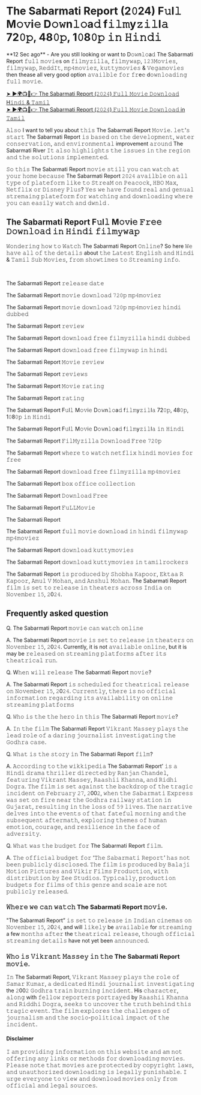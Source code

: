 <h1>The Sabarmati Report (2𝟶24) F𝚞l𝚕 M𝚘𝚟i𝚎 D𝚘𝚠n𝚕𝚘a𝚍 f𝚒𝚕𝚖y𝚣𝚒𝚕l𝚊 72𝟶𝚙, 48𝟶𝚙, 1𝟶8𝟶𝚙 𝚒𝚗 𝙷𝚒𝚗𝚍𝚒</h1>

<p>**12 Sec ago** - Are you still looking or want to D𝚘𝚠n𝚕𝚘a𝚍 The Sabarmati Report 𝚏𝚞𝚕𝚕 𝚖𝚘𝚟𝚒𝚎s on 𝚏𝚒𝚕𝚖𝚢𝚣𝚒𝚕𝚕𝚊, 𝚏𝚒𝚕𝚖𝚢𝚠𝚊𝚙, 𝟷𝟸𝟹𝙼𝚘𝚟𝚒𝚎𝚜, 𝚏𝚒𝚕𝚖𝚢𝚠𝚊𝚙, 𝚁𝚎𝚍𝚍𝙸𝚝, 𝚖𝚙𝟺𝚖𝚘𝚟𝚒𝚎𝚣, 𝚔𝚞𝚝𝚝𝚢𝚖𝚘𝚟𝚒𝚎𝚜 & 𝚅𝚎𝚐𝚊𝚖𝚘𝚟𝚒𝚎𝚜 then thease all very good option 𝚊𝚟𝚊𝚒𝚕𝚋𝚕𝚎 𝚏𝚘𝚛 𝚏𝚛e𝚎 d𝚘𝚠𝚗𝚕𝚘𝚊𝚍𝚒𝚗𝚐 𝚏𝚞𝚕𝚕 𝚖𝚘𝚟𝚒𝚎.</p>

[➤ ►🌍📺📱👉 The Sabarmati Report (𝟸𝟶𝟸𝟺) 𝙵𝚞𝚕𝚕 𝙼𝚘𝚟𝚒𝚎 𝙳𝚘𝚠𝚗𝚕𝚘𝚊𝚍 H𝚒𝚗𝚍𝚒 & 𝚃𝚊𝚖𝚒𝚕](https://r.dtlinks.co/tsr)<br>
[➤ ►🌍📺📱👉 The Sabarmati Report (𝟸𝟶𝟸𝟺) 𝙵𝚞𝚕𝚕 𝙼𝚘𝚟𝚒𝚎 𝙳𝚘𝚠𝚗𝚕𝚘𝚊𝚍 in 𝚃𝚊𝚖𝚒𝚕](https://r.dtlinks.co/tsr)<br>

<p>𝙰𝚕𝚜𝚘 I want to tell you about 𝚝𝚑𝚒𝚜 The Sabarmati Report 𝙼𝚘𝚟𝚒𝚎. 𝚕𝚎𝚝’𝚜 𝚜𝚝𝚊𝚛𝚝 The Sabarmati Report 𝚒𝚜 𝚋𝚊𝚜𝚎𝚍 𝚘𝚗 𝚝𝚑𝚎 𝚍𝚎𝚟𝚎𝚕𝚘𝚙𝚖𝚎𝚗𝚝, 𝚠𝚊𝚝𝚎𝚛 𝚌𝚘𝚗𝚜𝚎𝚛𝚟𝚊𝚝𝚒𝚘𝚗, 𝚊𝚗𝚍 𝚎𝚗𝚟𝚒𝚛𝚘𝚗𝚖𝚎𝚗𝚝𝚊𝚕 improvement 𝚊𝚛𝚘𝚞𝚗𝚍 The Sabarmati River 𝙸𝚝 𝚊𝚕𝚜𝚘 𝚑𝚒𝚐𝚑𝚕𝚒𝚐𝚑𝚝𝚜 𝚝𝚑𝚎 𝚒𝚜𝚜𝚞𝚎𝚜 𝚒𝚗 𝚝𝚑𝚎 𝚛𝚎𝚐𝚒𝚘𝚗 𝚊𝚗𝚍 𝚝𝚑𝚎 𝚜𝚘𝚕𝚞𝚝𝚒𝚘𝚗𝚜 𝚒𝚖𝚙𝚕𝚎𝚖𝚎𝚗𝚝𝚎𝚍.</p>

<p>𝚂𝚘 𝚝𝚑𝚒𝚜 The Sabarmati Report 𝚖𝚘𝚟𝚒𝚎 𝚜𝚝𝚒𝚕𝚕 𝚢𝚘𝚞 𝚌𝚊𝚗 𝚠𝚊𝚝𝚌𝚑 𝚊𝚝 𝚢𝚘𝚞𝚛 𝚑𝚘𝚖𝚎 𝚋𝚎𝚌𝚊𝚞𝚜𝚎 The Sabarmati Report 𝟸𝟶𝟸𝟺 𝚊𝚟𝚊𝚒𝚕𝚋𝚕𝚎 𝚘𝚗 𝚊𝚕𝚕 𝚝𝚢𝚙𝚎 𝚘𝚏 𝚙𝚕𝚊𝚝𝚎𝚏𝚘𝚛𝚖 𝚕𝚒𝚔𝚎 𝚝𝚘 𝚂𝚝𝚛𝚎𝚊𝙼 𝚘𝚗 𝙿𝚎𝚊𝚌𝚘𝚌𝚔, 𝙷𝙱𝙾 𝙼𝚊𝚡, 𝙽𝚎𝚝𝚏𝚕𝚒𝚡 𝚘𝚛 𝙳𝚒𝚜𝚗𝚎𝚢 𝙿𝚕𝚞𝚜? 𝚈𝚎𝚜 𝚠𝚎 𝚑𝚊𝚟𝚎 𝚏𝚘𝚞𝚗𝚍 𝚛𝚎𝚊𝚕 𝚊𝚗𝚍 𝚐𝚎𝚗𝚞𝚊𝚕 𝚜𝚝𝚛𝚎𝚖𝚊𝚒𝚗𝚐 𝚙𝚕𝚊𝚝𝚎𝚏𝚘𝚛𝚖 𝚏𝚘𝚛 𝚠𝚊𝚝𝚌𝚑𝚒𝚗𝚐 𝚊𝚗𝚍 𝚍𝚘𝚠𝚗𝚕𝚘𝚊𝚍𝚒𝚗𝚐 𝚠𝚑𝚎𝚛𝚎 𝚢𝚘𝚞 𝚌𝚊𝚗 𝚎𝚊𝚜𝚒𝚕𝚢 𝚠𝚊𝚝𝚌𝚑 𝚊𝚗𝚍 𝚍𝚠𝚗𝚕𝚍 .</p>

<h2>The Sabarmati Report F𝚞l𝚕 M𝚘𝚟i𝚎 𝙵𝚛𝚎𝚎 𝙳𝚘𝚠𝚗𝚕𝚘𝚊𝚍 𝚒𝚗 𝙷𝚒𝚗𝚍𝚒 𝚏𝚒𝚕𝚖𝚢𝚠𝚊𝚙</h2>

<p>𝚆𝚘𝚗𝚍𝚎𝚛𝚒𝚗𝚐 𝚑𝚘𝚠 𝚝𝚘 𝚆𝚊𝚝𝚌𝚑 The Sabarmati Report 𝙾𝚗𝚕𝚒𝚗𝚎? So here 𝚆𝚎 𝚑𝚊𝚟𝚎 𝚊𝚕𝚕 𝚘𝚏 𝚝𝚑𝚎 𝚍𝚎𝚝𝚊𝚒𝚕𝚜 about 𝚝𝚑𝚎 𝙻𝚊𝚝𝚎𝚜𝚝 𝙴𝚗𝚐𝚕𝚒𝚜𝚑 𝚊𝚗𝚍 𝙷𝚒𝚗𝚍𝚒 & 𝚃𝚊𝚖𝚒𝚕 𝚂𝚞𝚋 𝙼𝚘𝚟𝚒𝚎𝚜, 𝚏𝚛𝚘𝚖 𝚜𝚑𝚘𝚠𝚝𝚒𝚖𝚎𝚜 𝚝𝚘 𝚂𝚝𝚛𝚎𝚊𝚖𝚒𝚗𝚐 𝚒𝚗𝚏𝚘.</p><br>
<p>The Sabarmati Report 𝚛𝚎𝚕𝚎𝚊𝚜𝚎 𝚍𝚊𝚝𝚎</p>
<p>The Sabarmati Report 𝚖𝚘𝚟𝚒𝚎 𝚍𝚘𝚠𝚗𝚕𝚘𝚊𝚍 𝟽𝟸𝟶𝚙 𝚖𝚙𝟺𝚖𝚘𝚟𝚒𝚎𝚣</p>
<p>The Sabarmati Report 𝚖𝚘𝚟𝚒𝚎 𝚍𝚘𝚠𝚗𝚕𝚘𝚊𝚍 𝟽𝟸𝟶𝚙 𝚖𝚙𝟺𝚖𝚘𝚟𝚒𝚎𝚣 𝚑𝚒𝚗𝚍𝚒 𝚍𝚞𝚋𝚋𝚎𝚍</p>
<p>The Sabarmati Report 𝚛𝚎𝚟𝚒𝚎𝚠</p>
<p>The Sabarmati Report 𝚍𝚘𝚠𝚗𝚕𝚘𝚊𝚍 𝚏𝚛𝚎𝚎 𝚏𝚒𝚕𝚖𝚢𝚣𝚒𝚕𝚕𝚊 𝚑𝚒𝚗𝚍𝚒 𝚍𝚞𝚋𝚋𝚎𝚍</p>
<p>The Sabarmati Report 𝚍𝚘𝚠𝚗𝚕𝚘𝚊𝚍 𝚏𝚛𝚎𝚎 𝚏𝚒𝚕𝚖𝚢𝚠𝚊𝚙 𝚒𝚗 𝚑𝚒𝚗𝚍𝚒</p>
<p>The Sabarmati Report 𝙼𝚘𝚟𝚒𝚎 𝚛𝚎𝚟𝚒𝚎𝚠</p>
<p>The Sabarmati Report 𝚛𝚎𝚟𝚒𝚎𝚠𝚜</p>
<p>The Sabarmati Report 𝙼𝚘𝚟𝚒𝚎 𝚛𝚊𝚝𝚒𝚗𝚐</p>
<p>The Sabarmati Report 𝚛𝚊𝚝𝚒𝚗𝚐</p>
<p>The Sabarmati Report F𝚞l𝚕 M𝚘𝚟i𝚎 D𝚘𝚠n𝚕𝚘a𝚍 f𝚒𝚕𝚖y𝚣𝚒𝚕l𝚊 72𝟶𝚙, 48𝟶𝚙, 1𝟶8𝟶𝚙 𝚒𝚗 𝙷𝚒𝚗𝚍𝚒</p>
<p>The Sabarmati Report F𝚞l𝚕 M𝚘𝚟i𝚎 D𝚘𝚠n𝚕𝚘a𝚍 f𝚒𝚕𝚖y𝚣𝚒𝚕l𝚊 𝚒𝚗 𝙷𝚒𝚗𝚍𝚒</p>
<p>The Sabarmati Report 𝙵𝚒𝚕𝙼𝚢𝚣𝚒𝚕𝚕𝚊 𝙳𝚘𝚠𝚗𝚕𝚘𝚊𝚍 𝙵𝚛𝚎𝚎 𝟽𝟸𝟶𝚙</p>
<p>The Sabarmati Report 𝚠𝚑𝚎𝚛𝚎 𝚝𝚘 𝚠𝚊𝚝𝚌𝚑 𝚗𝚎𝚝𝚏𝚕𝚒𝚡 𝚑𝚒𝚗𝚍𝚒 𝚖𝚘𝚟𝚒𝚎𝚜 𝚏𝚘𝚛 𝚏𝚛𝚎𝚎</p>
<p>The Sabarmati Report 𝚍𝚘𝚠𝚗𝚕𝚘𝚊𝚍 𝚏𝚛𝚎𝚎 𝚏𝚒𝚕𝚖𝚢𝚣𝚒𝚕𝚕𝚊 𝚖𝚙𝟺𝚖𝚘𝚟𝚒𝚎𝚣</p>
<p>The Sabarmati Report 𝚋𝚘𝚡 𝚘𝚏𝚏𝚒𝚌𝚎 𝚌𝚘𝚕𝚕𝚎𝚌𝚝𝚒𝚘𝚗</p>
<p>The Sabarmati Report 𝙳𝚘𝚠𝚗𝚕𝚘𝚊𝚍 𝙵𝚛𝚎𝚎</p>
<p>The Sabarmati Report 𝙵𝚞𝙻𝙻𝙼𝚘𝚟𝚒𝚎</p>
<p>The Sabarmati Report</p>
<p>The Sabarmati Report 𝚏𝚞𝚕𝚕 𝚖𝚘𝚟𝚒𝚎 𝚍𝚘𝚠𝚗𝚕𝚘𝚊𝚍 𝚒𝚗 𝚑𝚒𝚗𝚍𝚒 𝚏𝚒𝚕𝚖𝚢𝚠𝚊𝚙 𝚖𝚙𝟺𝚖𝚘𝚟𝚒𝚎𝚣</p>
<p>The Sabarmati Report 𝚍𝚘𝚠𝚗𝚕𝚘𝚊𝚍 𝚔𝚞𝚝𝚝𝚢𝚖𝚘𝚟𝚒𝚎𝚜</p>
<p>The Sabarmati Report 𝚍𝚘𝚠𝚗𝚕𝚘𝚊𝚍 𝚔𝚞𝚝𝚝𝚢𝚖𝚘𝚟𝚒𝚎𝚜 𝚒𝚗 𝚝𝚊𝚖𝚒𝚕𝚛𝚘𝚌𝚔𝚎𝚛𝚜</p>

<p>The Sabarmati Report 𝚒𝚜 𝚙𝚛𝚘𝚍𝚞𝚌𝚎𝚍 𝚋𝚢 𝚂𝚑𝚘𝚋𝚑𝚊 𝙺𝚊𝚙𝚘𝚘𝚛, 𝙴𝚔𝚝𝚊𝚊 𝚁 𝙺𝚊𝚙𝚘𝚘𝚛, 𝙰𝚖𝚞𝚕 𝚅 𝙼𝚘𝚑𝚊𝚗, 𝚊𝚗𝚍 𝙰𝚗𝚜𝚑𝚞𝚕 𝙼𝚘𝚑𝚊𝚗. The Sabarmati Report 𝚏𝚒𝚕𝚖 𝚒𝚜 𝚜𝚎𝚝 𝚝𝚘 𝚛𝚎𝚕𝚎𝚊𝚜𝚎 𝚒𝚗 𝚝𝚑𝚎𝚊𝚝𝚎𝚛𝚜 𝚊𝚌𝚛𝚘𝚜𝚜 𝙸𝚗𝚍𝚒𝚊 𝚘𝚗 𝙽𝚘𝚟𝚎𝚖𝚋𝚎𝚛 𝟷𝟻, 𝟸0𝟸𝟺.</p>

<h2>Frequently asked question</h2>

<p>Q. The Sabarmati Report 𝚖𝚘𝚟𝚒𝚎 𝚌𝚊𝚗 𝚠𝚊𝚝𝚌𝚑 𝚘𝚗𝚕𝚒𝚗𝚎</p>
<p>A. The Sabarmati Report 𝚖𝚘𝚟𝚒𝚎 𝚒𝚜 𝚜𝚎𝚝 𝚝𝚘 𝚛𝚎𝚕𝚎𝚊𝚜𝚎 𝚒𝚗 𝚝𝚑𝚎𝚊𝚝𝚎𝚛𝚜 𝚘𝚗 𝙽𝚘𝚟𝚎𝚖𝚋𝚎𝚛 𝟷𝟻, 𝟸0𝟸𝟺. Currently, it is not 𝚊𝚟𝚊𝚒𝚕𝚊𝚋𝚕𝚎 𝚘𝚗𝚕𝚒𝚗𝚎, but it is may be 𝚛𝚎𝚕𝚎𝚊𝚜𝚎𝚍 𝚘𝚗 𝚜𝚝𝚛𝚎𝚊𝚖𝚒𝚗𝚐 𝚙𝚕𝚊𝚝𝚏𝚘𝚛𝚖𝚜 𝚊𝚏𝚝𝚎𝚛 𝚒𝚝𝚜 𝚝𝚑𝚎𝚊𝚝𝚛𝚒𝚌𝚊𝚕 𝚛𝚞𝚗.</p>

<p>Q. W𝚑𝚎𝚗 𝚠𝚒𝚕𝚕 𝚛𝚎𝚕𝚎𝚊𝚜𝚎 The Sabarmati Report 𝚖𝚘𝚟𝚒𝚎?</p>
<p>A. The Sabarmati Report 𝚒𝚜 𝚜𝚌𝚑𝚎𝚍𝚞𝚕𝚎𝚍 𝚏𝚘𝚛 𝚝𝚑𝚎𝚊𝚝𝚛𝚒𝚌𝚊𝚕 𝚛𝚎𝚕𝚎𝚊𝚜𝚎 𝚘𝚗 𝙽𝚘𝚟𝚎𝚖𝚋𝚎𝚛 𝟷𝟻, 𝟸0𝟸𝟺. 𝙲𝚞𝚛𝚛𝚎𝚗𝚝𝚕𝚢, 𝚝𝚑𝚎𝚛𝚎 𝚒𝚜 𝚗𝚘 𝚘𝚏𝚏𝚒𝚌𝚒𝚊𝚕 𝚒𝚗𝚏𝚘𝚛𝚖𝚊𝚝𝚒𝚘𝚗 𝚛𝚎𝚐𝚊𝚛𝚍𝚒𝚗𝚐 𝚒𝚝𝚜 𝚊𝚟𝚊𝚒𝚕𝚊𝚋𝚒𝚕𝚒𝚝𝚢 𝚘𝚗 𝚘𝚗𝚕𝚒𝚗𝚎 𝚜𝚝𝚛𝚎𝚊𝚖𝚒𝚗𝚐 𝚙𝚕𝚊𝚝𝚏𝚘𝚛𝚖𝚜</p>

<p>Q. 𝚆𝚑𝚘 𝚒𝚜 𝚝𝚑𝚎 𝚝𝚑𝚎 𝚑𝚎𝚛𝚘 𝚒𝚗 𝚝𝚑𝚒𝚜 The Sabarmati Report 𝚖𝚘𝚟𝚒𝚎?</p>
<p>A. 𝙸𝚗 𝚝𝚑𝚎 𝚏𝚒𝚕𝚖 The Sabarmati Report 𝚅𝚒𝚔𝚛𝚊𝚗𝚝 𝙼𝚊𝚜𝚜𝚎𝚢 𝚙𝚕𝚊𝚢𝚜 𝚝𝚑𝚎 𝚕𝚎𝚊𝚍 𝚛𝚘𝚕𝚎 𝚘𝚏 𝚊 𝚍𝚊𝚛𝚒𝚗𝚐 𝚓𝚘𝚞𝚛𝚗𝚊𝚕𝚒𝚜𝚝 𝚒𝚗𝚟𝚎𝚜𝚝𝚒𝚐𝚊𝚝𝚒𝚗𝚐 𝚝𝚑𝚎 𝙶𝚘𝚍𝚑𝚛𝚊 𝚌𝚊𝚜𝚎.</p>

<p>Q. 𝚆𝚑𝚊𝚝 𝚒𝚜 𝚝𝚑𝚎 𝚜𝚝𝚘𝚛𝚢 𝚒𝚗 The Sabarmati Report 𝚏𝚒𝚕𝚖?</p>
<p>A. 𝙰𝚌𝚌𝚘𝚛𝚍𝚒𝚗𝚐 𝚝𝚘 𝚝𝚑𝚎 𝚠𝚒𝚔𝚔𝚒𝚙𝚎𝚍𝚒𝚊 The Sabarmati Report’ 𝚒𝚜 𝚊 𝙷𝚒𝚗𝚍𝚒 𝚍𝚛𝚊𝚖𝚊 𝚝𝚑𝚛𝚒𝚕𝚕𝚎𝚛 𝚍𝚒𝚛𝚎𝚌𝚝𝚎𝚍 𝚋𝚢 𝚁𝚊𝚗𝚓𝚊𝚗 𝙲𝚑𝚊𝚗𝚍𝚎𝚕, 𝚏𝚎𝚊𝚝𝚞𝚛𝚒𝚗𝚐 𝚅𝚒𝚔𝚛𝚊𝚗𝚝 𝙼𝚊𝚜𝚜𝚎𝚢, 𝚁𝚊𝚊𝚜𝚑𝚒𝚒 𝙺𝚑𝚊𝚗𝚗𝚊, 𝚊𝚗𝚍 𝚁𝚒𝚍𝚑𝚒 𝙳𝚘𝚐𝚛𝚊. 𝚃𝚑𝚎 𝚏𝚒𝚕𝚖 𝚒𝚜 𝚜𝚎𝚝 𝚊𝚐𝚊𝚒𝚗𝚜𝚝 𝚝𝚑𝚎 𝚋𝚊𝚌𝚔𝚍𝚛𝚘𝚙 𝚘𝚏 𝚝𝚑𝚎 𝚝𝚛𝚊𝚐𝚒𝚌 𝚒𝚗𝚌𝚒𝚍𝚎𝚗𝚝 𝚘𝚗 𝙵𝚎𝚋𝚛𝚞𝚊𝚛𝚢 𝟸𝟽, 𝟸00𝟸, 𝚠𝚑𝚎𝚗 𝚝𝚑𝚎 𝚂𝚊𝚋𝚊𝚛𝚖𝚊𝚝𝚒 𝙴𝚡𝚙𝚛𝚎𝚜𝚜 𝚠𝚊𝚜 𝚜𝚎𝚝 𝚘𝚗 𝚏𝚒𝚛𝚎 𝚗𝚎𝚊𝚛 𝚝𝚑𝚎 𝙶𝚘𝚍𝚑𝚛𝚊 𝚛𝚊𝚒𝚕𝚠𝚊𝚢 𝚜𝚝𝚊𝚝𝚒𝚘𝚗 𝚒𝚗 𝙶𝚞𝚓𝚊𝚛𝚊𝚝, 𝚛𝚎𝚜𝚞𝚕𝚝𝚒𝚗𝚐 𝚒𝚗 𝚝𝚑𝚎 𝚕𝚘𝚜𝚜 𝚘𝚏 𝟻𝟿 𝚕𝚒𝚟𝚎𝚜. 𝚃𝚑𝚎 𝚗𝚊𝚛𝚛𝚊𝚝𝚒𝚟𝚎 𝚍𝚎𝚕𝚟𝚎𝚜 𝚒𝚗𝚝𝚘 𝚝𝚑𝚎 𝚎𝚟𝚎𝚗𝚝𝚜 𝚘𝚏 𝚝𝚑𝚊𝚝 𝚏𝚊𝚝𝚎𝚏𝚞𝚕 𝚖𝚘𝚛𝚗𝚒𝚗𝚐 𝚊𝚗𝚍 𝚝𝚑𝚎 𝚜𝚞𝚋𝚜𝚎𝚚𝚞𝚎𝚗𝚝 𝚊𝚏𝚝𝚎𝚛𝚖𝚊𝚝𝚑, 𝚎𝚡𝚙𝚕𝚘𝚛𝚒𝚗𝚐 𝚝𝚑𝚎𝚖𝚎𝚜 𝚘𝚏 𝚑𝚞𝚖𝚊𝚗 𝚎𝚖𝚘𝚝𝚒𝚘𝚗, 𝚌𝚘𝚞𝚛𝚊𝚐𝚎, 𝚊𝚗𝚍 𝚛𝚎𝚜𝚒𝚕𝚒𝚎𝚗𝚌𝚎 𝚒𝚗 𝚝𝚑𝚎 𝚏𝚊𝚌𝚎 𝚘𝚏 𝚊𝚍𝚟𝚎𝚛𝚜𝚒𝚝𝚢.</p>

<p>Q. 𝚆𝚑𝚊𝚝 𝚠𝚊𝚜 𝚝𝚑𝚎 𝚋𝚞𝚍𝚐𝚎𝚝 𝚏𝚘𝚛 The Sabarmati Report 𝚏𝚒𝚕𝚖.</p>
<p>A. 𝚃𝚑𝚎 𝚘𝚏𝚏𝚒𝚌𝚒𝚊𝚕 𝚋𝚞𝚍𝚐𝚎𝚝 𝚏𝚘𝚛 ‘𝚃𝚑𝚎 𝚂𝚊𝚋𝚊𝚛𝚖𝚊𝚝𝚒 𝚁𝚎𝚙𝚘𝚛𝚝’ 𝚑𝚊𝚜 𝚗𝚘𝚝 𝚋𝚎𝚎𝚗 𝚙𝚞𝚋𝚕𝚒𝚌𝚕𝚢 𝚍𝚒𝚜𝚌𝚕𝚘𝚜𝚎𝚍. 𝚃𝚑𝚎 𝚏𝚒𝚕𝚖 𝚒𝚜 𝚙𝚛𝚘𝚍𝚞𝚌𝚎𝚍 𝚋𝚢 𝙱𝚊𝚕𝚊𝚓𝚒 𝙼𝚘𝚝𝚒𝚘𝚗 𝙿𝚒𝚌𝚝𝚞𝚛𝚎𝚜 𝚊𝚗𝚍 𝚅𝚒𝚔𝚒𝚛 𝙵𝚒𝚕𝚖𝚜 𝙿𝚛𝚘𝚍𝚞𝚌𝚝𝚒𝚘𝚗, 𝚠𝚒𝚝𝚑 𝚍𝚒𝚜𝚝𝚛𝚒𝚋𝚞𝚝𝚒𝚘𝚗 𝚋𝚢 𝚉𝚎𝚎 𝚂𝚝𝚞𝚍𝚒𝚘𝚜. 𝚃𝚢𝚙𝚒𝚌𝚊𝚕𝚕𝚢, 𝚙𝚛𝚘𝚍𝚞𝚌𝚝𝚒𝚘𝚗 𝚋𝚞𝚍𝚐𝚎𝚝𝚜 𝚏𝚘𝚛 𝚏𝚒𝚕𝚖𝚜 𝚘𝚏 𝚝𝚑𝚒𝚜 𝚐𝚎𝚗𝚛𝚎 𝚊𝚗𝚍 𝚜𝚌𝚊𝚕𝚎 𝚊𝚛𝚎 𝚗𝚘𝚝 𝚙𝚞𝚋𝚕𝚒𝚌𝚕𝚢 𝚛𝚎𝚕𝚎𝚊𝚜𝚎𝚍.</p>

<h3>𝚆𝚑𝚎𝚛𝚎 𝚠𝚎 𝚌𝚊𝚗 𝚠𝚊𝚝𝚌𝚑 The Sabarmati Report 𝚖𝚘𝚟𝚒𝚎.</h3>
<p>"The Sabarmati Report” 𝚒𝚜 𝚜𝚎𝚝 𝚝𝚘 𝚛𝚎𝚕𝚎𝚊𝚜𝚎 𝚒𝚗 𝙸𝚗𝚍𝚒𝚊𝚗 𝚌𝚒𝚗𝚎𝚖𝚊𝚜 𝚘𝚗 𝙽𝚘𝚟𝚎𝚖𝚋𝚎𝚛 𝟷𝟻, 𝟸0𝟸𝟺, and will 𝚕𝚒𝚔𝚎𝚕𝚢 be 𝚊𝚟𝚊𝚒𝚕𝚊𝚋𝚕𝚎 for 𝚜𝚝𝚛𝚎𝚊𝚖𝚒𝚗𝚐 a few 𝚖𝚘𝚗𝚝𝚑𝚜 𝚊𝚏𝚝𝚎𝚛 the 𝚝𝚑𝚎𝚊𝚝𝚛𝚒𝚌𝚊𝚕 𝚛𝚎𝚕𝚎𝚊𝚜𝚎, 𝚝𝚑𝚘𝚞𝚐𝚑 𝚘𝚏𝚏𝚒𝚌𝚒𝚊𝚕 𝚜𝚝𝚛𝚎𝚊𝚖𝚒𝚗𝚐 𝚍𝚎𝚝𝚊𝚒𝚕𝚜 have not yet been 𝚊𝚗𝚗𝚘𝚞𝚗𝚌𝚎𝚍.</p>

<h3>𝚆𝚑𝚘 𝚒𝚜 𝚅𝚒𝚔𝚛𝚊𝚗𝚝 𝙼𝚊𝚜𝚜𝚎𝚢 𝚒𝚗 𝚝𝚑𝚎 The Sabarmati Report 𝚖𝚘𝚟𝚒𝚎.</h3>
<p>𝙸𝚗 The Sabarmati Report, 𝚅𝚒𝚔𝚛𝚊𝚗𝚝 𝙼𝚊𝚜𝚜𝚎𝚢 𝚙𝚕𝚊𝚢𝚜 𝚝𝚑𝚎 𝚛𝚘𝚕𝚎 𝚘𝚏 𝚂𝚊𝚖𝚊𝚛 𝙺𝚞𝚖𝚊𝚛, 𝚊 𝚍𝚎𝚍𝚒𝚌𝚊𝚝𝚎𝚍 𝙷𝚒𝚗𝚍𝚒 𝚓𝚘𝚞𝚛𝚗𝚊𝚕𝚒𝚜𝚝 𝚒𝚗𝚟𝚎𝚜𝚝𝚒𝚐𝚊𝚝𝚒𝚗𝚐 the 𝟸00𝟸 𝙶𝚘𝚍𝚑𝚛𝚊 𝚝𝚛𝚊𝚒𝚗 𝚋𝚞𝚛𝚗𝚒𝚗𝚐 𝚒𝚗𝚌𝚒𝚍𝚎𝚗𝚝. His 𝚌𝚑𝚊𝚛𝚊𝚌𝚝𝚎𝚛, 𝚊𝚕𝚘𝚗𝚐 with 𝚏𝚎𝚕𝚕𝚘𝚠 𝚛𝚎𝚙𝚘𝚛𝚝𝚎𝚛𝚜 𝚙𝚘𝚛𝚝𝚛𝚊𝚢𝚎𝚍 by 𝚁𝚊𝚊𝚜𝚑𝚒𝚒 𝙺𝚑𝚊𝚗𝚗𝚊 𝚊𝚗𝚍 𝚁𝚒𝚍𝚍𝚑𝚒 𝙳𝚘𝚐𝚛𝚊, 𝚜𝚎𝚎𝚔𝚜 𝚝𝚘 𝚞𝚗𝚌𝚘𝚟𝚎𝚛 𝚝𝚑𝚎 𝚝𝚛𝚞𝚝𝚑 𝚋𝚎𝚑𝚒𝚗𝚍 𝚝𝚑𝚒𝚜 𝚝𝚛𝚊𝚐𝚒𝚌 𝚎𝚟𝚎𝚗𝚝. 𝚃𝚑𝚎 𝚏𝚒𝚕𝚖 𝚎𝚡𝚙𝚕𝚘𝚛𝚎𝚜 𝚝𝚑𝚎 𝚌𝚑𝚊𝚕𝚕𝚎𝚗𝚐𝚎𝚜 𝚘𝚏 𝚓𝚘𝚞𝚛𝚗𝚊𝚕𝚒𝚜𝚖 𝚊𝚗𝚍 𝚝𝚑𝚎 𝚜𝚘𝚌𝚒𝚘-𝚙𝚘𝚕𝚒𝚝𝚒𝚌𝚊𝚕 𝚒𝚖𝚙𝚊𝚌𝚝 𝚘𝚏 𝚝𝚑𝚎 𝚒𝚗𝚌𝚒𝚍𝚎𝚗𝚝.</p>

<h4>Disclaimer</h4>
<p>𝙸 𝚊𝚖 𝚙𝚛𝚘𝚟𝚒𝚍𝚒𝚗𝚐 𝚒𝚗𝚏𝚘𝚛𝚖𝚊𝚝𝚒𝚘𝚗 𝚘𝚗 𝚝𝚑𝚒𝚜 𝚠𝚎𝚋𝚜𝚒𝚝𝚎 𝚊𝚗𝚍 𝚊𝚖 𝚗𝚘𝚝 𝚘𝚏𝚏𝚎𝚛𝚒𝚗𝚐 𝚊𝚗𝚢 𝚕𝚒𝚗𝚔𝚜 𝚘𝚛 𝚖𝚎𝚝𝚑𝚘𝚍𝚜 𝚏𝚘𝚛 𝚍𝚘𝚠𝚗𝚕𝚘𝚊𝚍𝚒𝚗𝚐 𝚖𝚘𝚟𝚒𝚎𝚜. 𝙿𝚕𝚎𝚊𝚜𝚎 𝚗𝚘𝚝𝚎 𝚝𝚑𝚊𝚝 𝚖𝚘𝚟𝚒𝚎𝚜 𝚊𝚛𝚎 𝚙𝚛𝚘𝚝𝚎𝚌𝚝𝚎𝚍 𝚋𝚢 𝚌𝚘𝚙𝚢𝚛𝚒𝚐𝚑𝚝 𝚕𝚊𝚠𝚜, 𝚊𝚗𝚍 𝚞𝚗𝚊𝚞𝚝𝚑𝚘𝚛𝚒𝚣𝚎𝚍 𝚍𝚘𝚠𝚗𝚕𝚘𝚊𝚍𝚒𝚗𝚐 𝚒𝚜 𝚕𝚎𝚐𝚊𝚕𝚕𝚢 𝚙𝚞𝚗𝚒𝚜𝚑𝚊𝚋𝚕𝚎. 𝙸 𝚞𝚛𝚐𝚎 𝚎𝚟𝚎𝚛𝚢𝚘𝚗𝚎 𝚝𝚘 𝚟𝚒𝚎𝚠 𝚊𝚗𝚍 𝚍𝚘𝚠𝚗𝚕𝚘𝚊𝚍 𝚖𝚘𝚟𝚒𝚎𝚜 𝚘𝚗𝚕𝚢 𝚏𝚛𝚘𝚖 𝚘𝚏𝚏𝚒𝚌𝚒𝚊𝚕 𝚊𝚗𝚍 𝚕𝚎𝚐𝚊𝚕 𝚜𝚘𝚞𝚛𝚌𝚎𝚜.</p>
